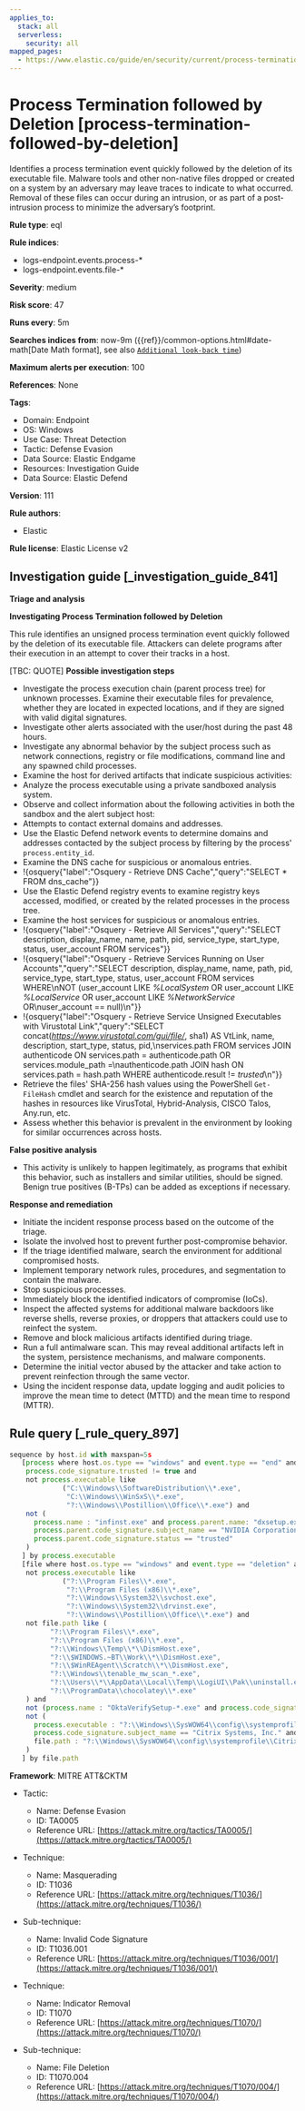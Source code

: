 ```yaml
---
applies_to:
  stack: all
  serverless:
    security: all
mapped_pages:
  - https://www.elastic.co/guide/en/security/current/process-termination-followed-by-deletion.html
---
```


# Process Termination followed by Deletion [process-termination-followed-by-deletion]

Identifies a process termination event quickly followed by the deletion of its executable file. Malware tools and other non-native files dropped or created on a system by an adversary may leave traces to indicate to what occurred. Removal of these files can occur during an intrusion, or as part of a post-intrusion process to minimize the adversary’s footprint.

**Rule type**: eql

**Rule indices**:

* logs-endpoint.events.process-*
* logs-endpoint.events.file-*

**Severity**: medium

**Risk score**: 47

**Runs every**: 5m

**Searches indices from**: now-9m ({{ref}}/common-options.html#date-math[Date Math format], see also [`Additional look-back time`](docs-content://solutions/security/detect-and-alert/create-detection-rule.md#rule-schedule))

**Maximum alerts per execution**: 100

**References**: None

**Tags**:

* Domain: Endpoint
* OS: Windows
* Use Case: Threat Detection
* Tactic: Defense Evasion
* Data Source: Elastic Endgame
* Resources: Investigation Guide
* Data Source: Elastic Defend

**Version**: 111

**Rule authors**:

* Elastic

**Rule license**: Elastic License v2

## Investigation guide [_investigation_guide_841]

**Triage and analysis**

**Investigating Process Termination followed by Deletion**

This rule identifies an unsigned process termination event quickly followed by the deletion of its executable file. Attackers can delete programs after their execution in an attempt to cover their tracks in a host.

[TBC: QUOTE]
**Possible investigation steps**

* Investigate the process execution chain (parent process tree) for unknown processes. Examine their executable files for prevalence, whether they are located in expected locations, and if they are signed with valid digital signatures.
* Investigate other alerts associated with the user/host during the past 48 hours.
* Investigate any abnormal behavior by the subject process such as network connections, registry or file modifications, command line and any spawned child processes.
* Examine the host for derived artifacts that indicate suspicious activities:
* Analyze the process executable using a private sandboxed analysis system.
* Observe and collect information about the following activities in both the sandbox and the alert subject host:
* Attempts to contact external domains and addresses.
* Use the Elastic Defend network events to determine domains and addresses contacted by the subject process by filtering by the process' `process.entity_id`.
* Examine the DNS cache for suspicious or anomalous entries.
* !{osquery{"label":"Osquery - Retrieve DNS Cache","query":"SELECT * FROM dns_cache"}}
* Use the Elastic Defend registry events to examine registry keys accessed, modified, or created by the related processes in the process tree.
* Examine the host services for suspicious or anomalous entries.
* !{osquery{"label":"Osquery - Retrieve All Services","query":"SELECT description, display_name, name, path, pid, service_type, start_type, status, user_account FROM services"}}
* !{osquery{"label":"Osquery - Retrieve Services Running on User Accounts","query":"SELECT description, display_name, name, path, pid, service_type, start_type, status, user_account FROM services WHERE\nNOT (user_account LIKE *%LocalSystem* OR user_account LIKE *%LocalService* OR user_account LIKE *%NetworkService* OR\nuser_account == null)\n"}}
* !{osquery{"label":"Osquery - Retrieve Service Unsigned Executables with Virustotal Link","query":"SELECT concat(*https://www.virustotal.com/gui/file/*, sha1) AS VtLink, name, description, start_type, status, pid,\nservices.path FROM services JOIN authenticode ON services.path = authenticode.path OR services.module_path =\nauthenticode.path JOIN hash ON services.path = hash.path WHERE authenticode.result != *trusted*\n"}}
* Retrieve the files' SHA-256 hash values using the PowerShell `Get-FileHash` cmdlet and search for the existence and reputation of the hashes in resources like VirusTotal, Hybrid-Analysis, CISCO Talos, Any.run, etc.
* Assess whether this behavior is prevalent in the environment by looking for similar occurrences across hosts.

**False positive analysis**

* This activity is unlikely to happen legitimately, as programs that exhibit this behavior, such as installers and similar utilities, should be signed. Benign true positives (B-TPs) can be added as exceptions if necessary.

**Response and remediation**

* Initiate the incident response process based on the outcome of the triage.
* Isolate the involved host to prevent further post-compromise behavior.
* If the triage identified malware, search the environment for additional compromised hosts.
* Implement temporary network rules, procedures, and segmentation to contain the malware.
* Stop suspicious processes.
* Immediately block the identified indicators of compromise (IoCs).
* Inspect the affected systems for additional malware backdoors like reverse shells, reverse proxies, or droppers that attackers could use to reinfect the system.
* Remove and block malicious artifacts identified during triage.
* Run a full antimalware scan. This may reveal additional artifacts left in the system, persistence mechanisms, and malware components.
* Determine the initial vector abused by the attacker and take action to prevent reinfection through the same vector.
* Using the incident response data, update logging and audit policies to improve the mean time to detect (MTTD) and the mean time to respond (MTTR).


## Rule query [_rule_query_897]

```js
sequence by host.id with maxspan=5s
   [process where host.os.type == "windows" and event.type == "end" and
    process.code_signature.trusted != true and
    not process.executable like
             ("C:\\Windows\\SoftwareDistribution\\*.exe",
              "C:\\Windows\\WinSxS\\*.exe",
              "?:\\Windows\\Postillion\\Office\\*.exe") and
    not (
      process.name : "infinst.exe" and process.parent.name: "dxsetup.exe" and
      process.parent.code_signature.subject_name == "NVIDIA Corporation" and
      process.parent.code_signature.status == "trusted"
    )
   ] by process.executable
   [file where host.os.type == "windows" and event.type == "deletion" and file.extension in~ ("exe", "scr", "com") and
    not process.executable like
             ("?:\\Program Files\\*.exe",
              "?:\\Program Files (x86)\\*.exe",
              "?:\\Windows\\System32\\svchost.exe",
              "?:\\Windows\\System32\\drvinst.exe",
              "?:\\Windows\\Postillion\\Office\\*.exe") and
    not file.path like (
          "?:\\Program Files\\*.exe",
          "?:\\Program Files (x86)\\*.exe",
          "?:\\Windows\\Temp\\*\\DismHost.exe",
          "?:\\$WINDOWS.~BT\\Work\\*\\DismHost.exe",
          "?:\\$WinREAgent\\Scratch\\*\\DismHost.exe",
          "?:\\Windows\\tenable_mw_scan_*.exe",
          "?:\\Users\\*\\AppData\\Local\\Temp\\LogiUI\\Pak\\uninstall.exe",
          "?:\\ProgramData\\chocolatey\\*.exe"
    ) and
    not (process.name : "OktaVerifySetup-*.exe" and process.code_signature.subject_name == "Okta, Inc.") and
    not (
      process.executable : "?:\\Windows\\SysWOW64\\config\\systemprofile\\Citrix\\UpdaterBinaries\\CitrixReceiver\\*" and
      process.code_signature.subject_name == "Citrix Systems, Inc." and
      file.path : "?:\\Windows\\SysWOW64\\config\\systemprofile\\Citrix\\UpdaterBinaries\\CitrixReceiver\\*\\bootstrapperhelper.exe"
    )
   ] by file.path
```

**Framework**: MITRE ATT&CKTM

* Tactic:

    * Name: Defense Evasion
    * ID: TA0005
    * Reference URL: [https://attack.mitre.org/tactics/TA0005/](https://attack.mitre.org/tactics/TA0005/)

* Technique:

    * Name: Masquerading
    * ID: T1036
    * Reference URL: [https://attack.mitre.org/techniques/T1036/](https://attack.mitre.org/techniques/T1036/)

* Sub-technique:

    * Name: Invalid Code Signature
    * ID: T1036.001
    * Reference URL: [https://attack.mitre.org/techniques/T1036/001/](https://attack.mitre.org/techniques/T1036/001/)

* Technique:

    * Name: Indicator Removal
    * ID: T1070
    * Reference URL: [https://attack.mitre.org/techniques/T1070/](https://attack.mitre.org/techniques/T1070/)

* Sub-technique:

    * Name: File Deletion
    * ID: T1070.004
    * Reference URL: [https://attack.mitre.org/techniques/T1070/004/](https://attack.mitre.org/techniques/T1070/004/)



